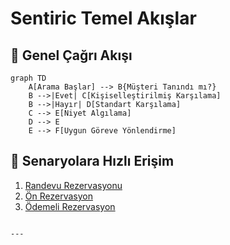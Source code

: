 # Sentiric Temel Akışlar

## 📌 Genel Çağrı Akışı
```mermaid
graph TD
    A[Arama Başlar] --> B{Müşteri Tanındı mı?}
    B -->|Evet| C[Kişiselleştirilmiş Karşılama]
    B -->|Hayır| D[Standart Karşılama]
    C --> E[Niyet Algılama]
    D --> E
    E --> F[Uygun Göreve Yönlendirme]
```

## 🔗 Senaryolara Hızlı Erişim
1. [Randevu Rezervasyonu](./04_SCENARIOS/01_APPOINTMENT_RESERVATION.md)
2. [Ön Rezervasyon](./04_SCENARIOS/02_PRE_RESERVATION.md)
3. [Ödemeli Rezervasyon](./04_SCENARIOS/03_PAID_RESERVATION.md)
```

---